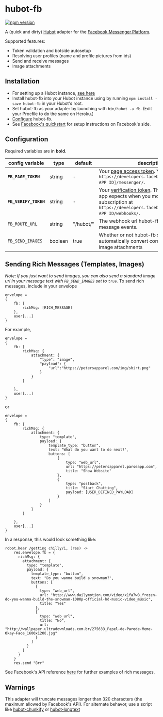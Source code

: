 # hubot-fb
[![npm version](https://badge.fury.io/js/hubot-fb.svg)](https://badge.fury.io/js/hubot-fb)

A (quick and dirty) [Hubot](https://hubot.github.com) adapter for the [Facebook Messenger Platform](https://messengerplatform.fb.com/).

Supported features:
- Token validation and botside autosetup
- Resolving user profiles (name and profile pictures from ids)
- Send and receive messages
- Image attachments

## Installation
- For setting up a Hubot instance, [see here](https://hubot.github.com/docs/)
- Install hubot-fb into your Hubot instance using by running ```npm install -save hubot-fb``` in your Hubot's root.  
- Set hubot-fb as your adapter by launching with ```bin/hubot -a fb```. (Edit your Procfile to do the same on Heroku.)
- [Configure](#configuration) hubot-fb.
- See [Facebook's quickstart](https://developers.facebook.com/docs/messenger-platform/quickstart) for setup instructions on Facebook's side.


## Configuration
Required variables are in **bold**.

| config variable           | type    | default   | description                                                                                                                                                                                                                               |
|---------------------------|---------|-----------|-------------------------------------------------------------------------------------------------------------------------------------------------------------------------------------------------------------------------------------------|
| **```FB_PAGE_TOKEN```**   | string  | -         | Your [page access token](https://developers.facebook.com/docs/facebook-login/access-tokens#pagetokens). You can get one at ```https://developers.facebook.com/apps/[YOUR APP ID]/messenger/```.                                           |
| **```FB_VERIFY_TOKEN```** | string  | -         | Your [verification token](https://developers.facebook.com/docs/graph-api/webhooks#setup). This is the string your app expects when you modify a webhook subscription at ```https://developers.facebook.com/apps/YOUR APP ID/webhooks/```. |
| ```FB_ROUTE_URL```        | string  | "/hubot/" | The webhook url hubot-fb monitors for new message events.                                                                                                                                                                                         |
| ```FB_SEND_IMAGES```      | boolean | true      | Whether or not hubot-fb should automatically convert compatible urls into image attachments                                                                                                                                               |

## Sending Rich Messages (Templates, Images)
_Note: If you just want to send images, you can also send a standard image url in your message text with ```FB_SEND_IMAGES``` set to `true`._
To send rich messages, include in your envelope 
``` 
envelope = 
{
    fb: {
        richMsg: [RICH_MESSAGE]
    },
    user[...]
}
```

For example,
``` 
envelope = 
{
    fb: {
        richMsg: {
            attachment: {
                "type": "image",
                "payload": {
                    "url":"https://petersapparel.com/img/shirt.png"
                }
            }
        }
        
    },
    user[...]
}
```

or

``` 
envelope = 
{
    fb: {
        richMsg: {
            attachment: {
                type: "template",
                payload: {
                    template_type: "button",
                    text: "What do you want to do next?",
                    buttons: [
                        {
                            type: "web_url",
                            url: "https://petersapparel.parseapp.com",
                            title: "Show Website"
                        },
                        {
                            type: "postback",
                            title: "Start Chatting",
                            payload: [USER_DEFINED_PAYLOAD]
                        }
                    ]
                }
            }
        }

    },
    user[...]
}
```

In a response, this would look something like:

```
robot.hear /getting chilly/i, (res) ->
    res.envelope.fb = {
      richMsg: {
        attachment: {
          type: "template",
          payload: {
            template_type: "button",
            text: "Do you wanna build a snowman?",
            buttons: [
              {
                type: "web_url",
                url: "http://www.dailymotion.com/video/x1fa7w8_frozen-do-you-wanna-build-the-snowman-1080p-official-hd-music-video_music",
                title: "Yes"
              },
              {
                type: "web_url",
                title: "No",
                url: "http://wallpaper.ultradownloads.com.br/275633_Papel-de-Parede-Meme-Okay-Face_1600x1200.jpg"
              }
            ]
          }
        }
      }
    }
    res.send "Brr"
```


See Facebook's API reference [here](https://developers.facebook.com/docs/messenger-platform/send-api-reference#guidelines) for further examples of rich messages.

## Warnings
This adapter will truncate messages longer than 320 characters (the maximum allowed by Facebook's API).  For alternate behavor, use a script like [hubot-chunkify](https://github.com/chen-ye/hubot-chunkify) or [hubot-longtext](https://github.com/ClaudeBot/hubot-longtext)
